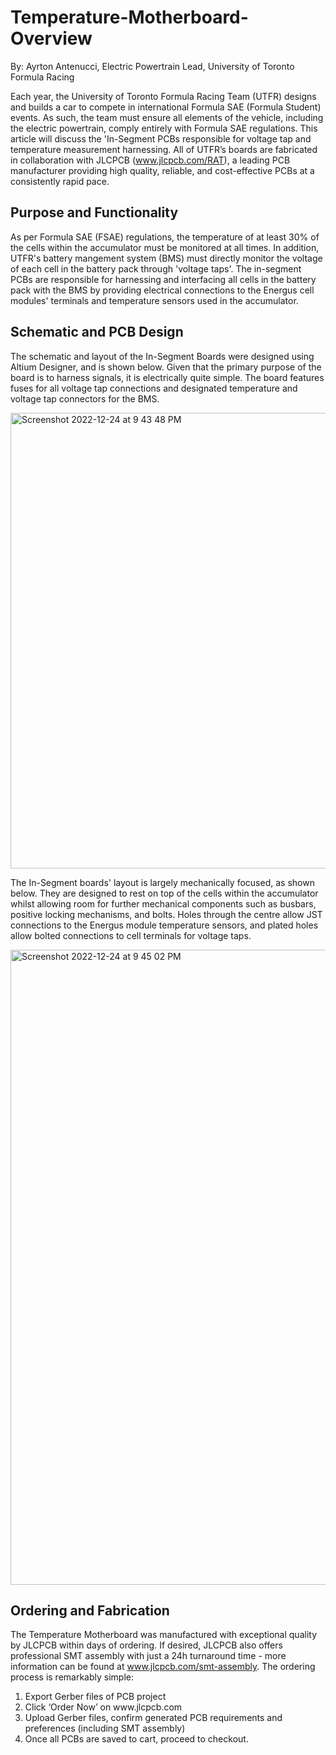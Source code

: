 # Temperature-Motherboard-Overview
By: Ayrton Antenucci, Electric Powertrain Lead, University of Toronto Formula Racing

Each year, the University of Toronto Formula Racing Team (UTFR) designs and builds a car to compete in international Formula SAE (Formula Student) events. As such, the team must ensure all elements of the vehicle, including the electric powertrain, comply entirely with Formula SAE regulations. This article will discuss the 'In-Segment PCBs responsible for voltage tap and temperature measurement harnessing. All of UTFR’s boards are fabricated in collaboration with JLCPCB (www.jlcpcb.com/RAT), a leading PCB manufacturer providing high quality, reliable, and cost-effective PCBs at a consistently rapid pace.

## Purpose and Functionality

As per Formula SAE (FSAE) regulations, the temperature of at least 30% of the cells within the accumulator must be monitored at all times. In addition, UTFR's battery mangement system (BMS) must directly monitor the voltage of each cell in the battery pack through 'voltage taps'. The in-segment PCBs are responsible for harnessing and interfacing all cells in the battery pack with the BMS by providing electrical connections to the Energus cell modules' terminals and temperature sensors used in the accumulator.

## Schematic and PCB Design

The schematic and layout of the In-Segment Boards were designed using Altium Designer, and is shown below. Given that the primary purpose of the board is to harness signals, it is electrically quite simple. The board features fuses for all voltage tap connections and designated temperature and voltage tap connectors for the BMS.

<img width="729" alt="Screenshot 2022-12-24 at 9 43 48 PM" src="https://user-images.githubusercontent.com/88075549/209455627-cb684b82-d4dc-4f9c-8ec3-eee70329c59c.png">

The In-Segment boards' layout is largely mechanically focused, as shown below. They are designed to rest on top of the cells within the accumulator whilst allowing room for further mechanical components such as busbars, positive locking mechanisms, and bolts. Holes through the centre allow JST connections to the Energus module temperature sensors, and plated holes allow bolted connections to cell terminals for voltage taps.

<img width="1016" alt="Screenshot 2022-12-24 at 9 45 02 PM" src="https://user-images.githubusercontent.com/88075549/209455712-06dbf508-79d4-484f-b92d-f8c2c5e4f9ed.png">

## Ordering and Fabrication

The Temperature Motherboard was manufactured with exceptional quality by JLCPCB within days of ordering. If desired, JLCPCB also offers professional SMT assembly with just a 24h turnaround time - more information can be found at www.jlcpcb.com/smt-assembly. The ordering process is remarkably simple:

<ol>
  <li> Export Gerber files of PCB project
  <li> Click ‘Order Now’ on www.jlcpcb.com
  <li> Upload Gerber files, confirm generated PCB requirements and preferences (including SMT assembly)
  <li> Once all PCBs are saved to cart, proceed to checkout.
<ol>
